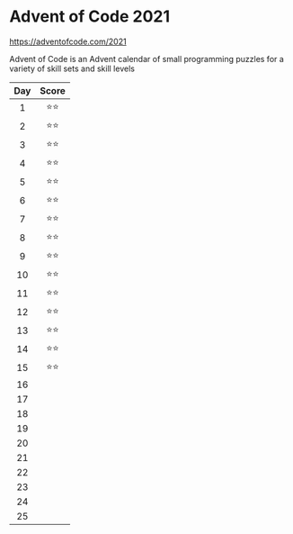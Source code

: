 # Advent of Code 2021
https://adventofcode.com/2021

Advent of Code is an Advent calendar of small programming puzzles for a variety of skill sets and skill levels

|    Day     | Score | 
| :--------: | :-------: | 
|     1      |  ⭐⭐  |  
|     2      |  ⭐⭐  |   
|     3      |  ⭐⭐  |  
|     4      |  ⭐⭐  |  
|     5      |  ⭐⭐  |  
|     6      |  ⭐⭐  |  
|     7      |  ⭐⭐  | 
|     8      |  ⭐⭐  | 
|     9      |  ⭐⭐  | 
|     10     |  ⭐⭐  | 
|     11     |  ⭐⭐  | 
|     12     |  ⭐⭐  | 
|     13     |  ⭐⭐  | 
|     14     |  ⭐⭐  | 
|     15     |  ⭐⭐  | 
|     16     |         |  
|     17     |         |  
|     18     |         |  
|     19     |         |  
|     20     |         |  
|     21     |         |  
|     22     |         |  
|     23     |         |  
|     24     |         |  
|     25     |         |
